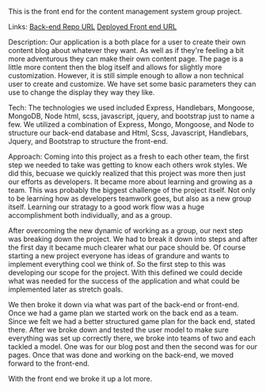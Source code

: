 This is the front end for the content management system group project.

Links:
[Back-end Repo URL](https://github.com/squirtle-squadron/cms-api)
[Deployed Front end URL](https://squirtle-squadron.github.io/cms/#)

Description:
  Our application is a both place for a user to create their own content blog
about whatever they want. As well as if they're feeling a bit more adventurous
they can make their own content page. The page is a little more content then the
blog itself and allows for slightly more customization. However, it is still
simple enough to allow a non technical user to create and customize. We have set
some basic parameters they can use to change the display they way they like.

Tech:
  The technologies we used included Express, Handlebars, Mongoose, MongoDB, Node
html, scss, javascript, jquery, and bootstrap just to name a few. We utilized a
combination of Express, Mongo, Mongoose, and Node to structure our back-end
database and Html, Scss, Javascript, Handlebars, Jquery, and Bootstrap to
structure the front-end.

Approach:
  Coming into this project as a fresh to each other team, the first step we
needed to take was getting to know each others wrok styles. We did this, becuase
we quickly realized that this project was more then just our efforts as
developers. It became more about learning and growing as a team. This was
probably the biggest challenge of the project itself. Not only to be learning
how as developers teamwork goes, but also as a new group itself. Learning our
stratagy to a good work flow was a huge accomplishment both individually, and as
a group.

  After overcoming the new dynamic of working as a group, our next step was
breaking down the project. We had to break it down into steps and after the
first day it became much clearer what our pace should be. Of course starting a
new project everyone has ideas of grandure and wants to implement everything
cool we think of. So the first step to this was developing our scope for the
project. With this defined we could decide what was needed for the success of
the application and what could be implemented later as stretch goals.

  We then broke it down via what was part of the back-end or front-end. Once we
had a game plan we started work on the back end as a team. Since we felt we had
a better structured game plan for the back end, stated there. After we broke
down and tested the user model to make sure everything was set up correctly
there, we broke into teams of two and each tackled a model. One was for our blog
post and then the second was for our pages. Once that was done and working on
the back-end, we moved forward to the front-end.

  With the front end we broke it up a lot more. 
